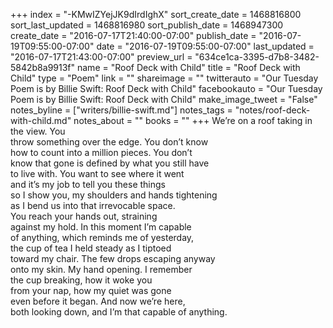 +++
index = "-KMwIZYejJK9dIrdIghX"
sort_create_date = 1468816800
sort_last_updated = 1468816980
sort_publish_date = 1468947300
create_date = "2016-07-17T21:40:00-07:00"
publish_date = "2016-07-19T09:55:00-07:00"
date = "2016-07-19T09:55:00-07:00"
last_updated = "2016-07-17T21:43:00-07:00"
preview_url = "634ce1ca-3395-d7b8-3482-5842b8a9913f"
name = "Roof Deck with Child"
title = "Roof Deck with Child"
type = "Poem"
link = ""
shareimage = ""
twitterauto = "Our Tuesday Poem is by Billie Swift: Roof Deck with Child"
facebookauto = "Our Tuesday Poem is by Billie Swift: Roof Deck with Child"
make_image_tweet = "False"
notes_byline = ["writers/billie-swift.md"]
notes_tags = "notes/roof-deck-with-child.md"
notes_about = ""
books = ""
+++
We’re on a roof taking in the view. You<br>
throw something over the edge. You don’t know<br>
how to count into a million pieces. You don’t<br>
know that gone is defined by what you still have<br>
to live with. You want to see where it went<br>
and it’s my job to tell you these things<br>
so I show you, my shoulders and hands tightening<br>
as I bend us into that irrevocable space.<br>
You reach your hands out, straining<br>
against my hold. In this moment I’m capable<br>
of anything, which reminds me of yesterday,<br>
the cup of tea I held steady as I tiptoed<br>
toward my chair. The few drops escaping anyway<br>
onto my skin. My hand opening. I remember<br>
the cup breaking, how it woke you<br>
from your nap, how my quiet was gone<br>
even before it began. And now we’re here,<br>
both looking down, and I’m that capable of anything.